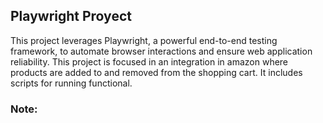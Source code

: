<h2> Playwright Proyect </h2>
This project leverages Playwright, a powerful end-to-end testing framework, to automate browser interactions and ensure web application reliability. 
This project is focused in an integration in amazon where products are added to and removed from the shopping cart. It includes scripts for running functional.

<h3> Note: </h3>

